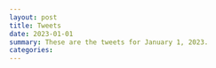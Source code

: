 ```yaml
---
layout: post
title: Tweets
date: 2023-01-01
summary: These are the tweets for January 1, 2023.
categories:
---
```


